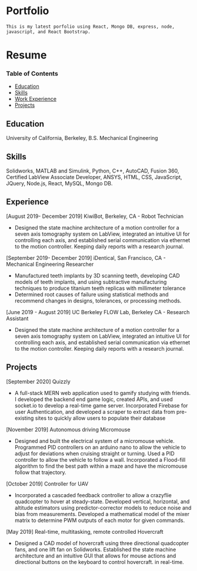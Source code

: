 # Portfolio
    This is my latest porfolio using React, Mongo DB, express, node, javascript, and React Bootstrap.
# Resume

### Table of Contents 
- [Education](#education)
- [Skills](#skills)
- [Work Experience](#experience)
- [Projects](#projects)
## Education
University of California, Berkeley, B.S. Mechanical Engineering
## Skills
Solidworks, MATLAB and Simulink, Python, C++, AutoCAD, Fusion 360, Certified LabView Associate
Developer, ANSYS, HTML, CSS, JavaScript, JQuery, Node.js, React, MySQL, Mongo DB.
## Experience
[August 2019- December 2019] KiwiBot, Berkeley, CA - Robot Technician
- Designed the state machine architecture of a motion controller for a seven axis tomography system on
LabView, integrated an intuitive UI for controlling each axis, and established serial communication via
ethernet to the motion controller. Keeping daily reports with a research journal.

[September 2019- December 2019] iDentical, San Francisco, CA - Mechanical Engineering Researcher
- Manufactured teeth implants by 3D scanning teeth, developing CAD models of teeth implants, and using
subtractive manufacturing techniques to produce titanium teeth replicas with millimeter tolerance
- Determined root causes of failure using statistical methods and recommend changes in designs, tolerances,
or processing methods.

[June 2019 - August 2019] UC Berkeley FLOW Lab, Berkeley CA - Research Assistant 
- Designed the state machine architecture of a motion controller for a seven axis tomography system on
LabView, integrated an intuitive UI for controlling each axis, and established serial communication via
ethernet to the motion controller. Keeping daily reports with a research journal.

## Projects

[September 2020] Quizzly
- A full-stack MERN web application used to gamify studying with friends. I developed the backend end
game logic, created APIs, and used socket.io to develop a real-time game server. Incorporated Firebase for
user Authentication, and developed a scraper to extract data from pre-existing sites to quickly allow users
to populate their database

[November 2019] Autonomous driving Micromouse
- Designed and built the electrical system of a micromouse vehicle. Programmed PID controllers on an
arduino nano to allow the vehicle to adjust for deviations when cruising straight or turning. Used a PID
controller to allow the vehicle to follow a wall. Incorporated a Flood-fill algorithm to find the best path
within a maze and have the micromouse follow that trajectory.

[October 2019] Controller for UAV 
- Incorporated a cascaded feedback controller to allow a crazyflie quadcopter to hover at steady-state.
Developed vertical, horizontal, and altitude estimators using predictor-corrector models to reduce noise and
bias from measurements. Developed a mathematical model of the mixer matrix to determine PWM outputs
of each motor for given commands.

[May 2019] Real-time, multitasking, remote controlled Hovercraft 
- Designed a CAD model of hovercraft using three directional quadcopter fans, and one lift fan on
Solidworks. Established the state machine architecture and an intuitive GUI that allows for mouse actions
and directional buttons on the keyboard to control hovercraft.
in real-time.

